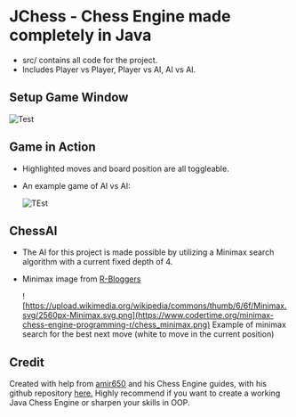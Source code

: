 # JChess - Chess Engine made completely in Java
- src/ contains all code for the project.
- Includes Player vs Player, Player vs AI, AI vs AI.
## Setup Game Window
![Test](https://cdn.discordapp.com/attachments/624000511921750087/1282034036948209684/image.png?ex=66dde2bd&is=66dc913d&hm=dd6b84ffa5e41fabc62713a70c3033e8270cab7fbf5cab113e3a059c930f67f2&)
## Game in Action
- Highlighted moves and board position are all toggleable.
- An example game of AI vs AI:

    ![TEst](https://cdn.discordapp.com/attachments/624000511921750087/1282033749177008230/image.png?ex=66dde278&is=66dc90f8&hm=42d4fbec990b1adb392ba2f37051d116b7e409c0e585dccdd566bc9ad68bcc78&)

## ChessAI
- The AI for this project is made possible by utilizing a Minimax search algorithm with a current fixed depth of 4.
- Minimax image from [R-Bloggers](https://www.r-bloggers.com/2022/07/programming-a-simple-minimax-chess-engine-in-r/)

     ![https://upload.wikimedia.org/wikipedia/commons/thumb/6/6f/Minimax.svg/2560px-Minimax.svg.png](https://www.codertime.org/minimax-chess-engine-programming-r/chess_minimax.png)
  Example of minimax search for the best next move (white to move in the current position)

## Credit
Created with help from [amir650](https://www.youtube.com/@amir650) and his Chess Engine guides, with his github repository [here.](https://github.com/amir650/BlackWidow-Chess) Highly recommend if you want to create a working Java Chess Engine or sharpen your skills in OOP.

